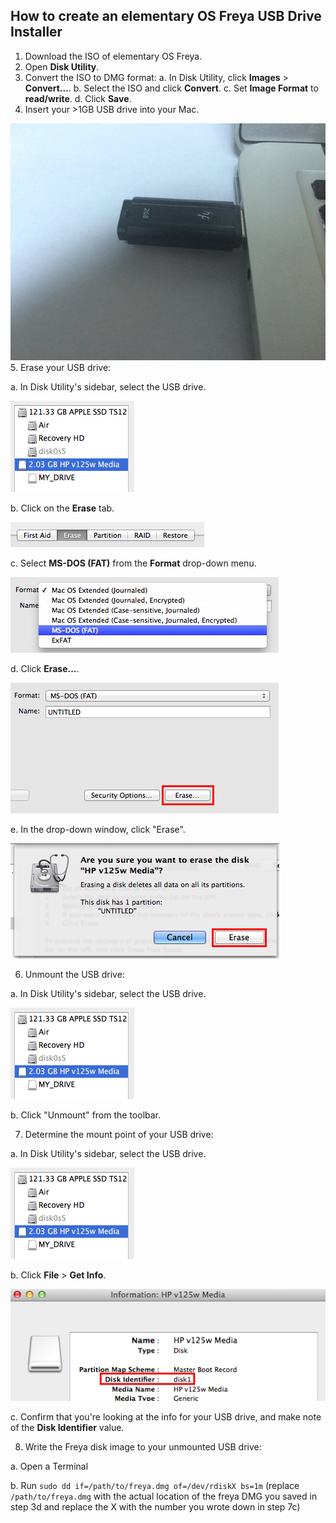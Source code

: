 ## How to create an elementary OS Freya USB Drive Installer

1. Download the ISO of elementary OS Freya.
2. Open **Disk Utility**.
3. Convert the ISO to DMG format:
  a. In Disk Utility, click **Images** > **Convert...**.
  b. Select the ISO and click **Convert**.
  c. Set **Image Format** to **read/write**.
  d. Click **Save**.
4. Insert your >1GB USB drive into your Mac.

  ![insert-usb](img/insert-usb.png)
5. Erase your USB drive:

  a. In Disk Utility's sidebar, select the USB drive.

  ![no-fde](img/select-usb.png)

  b. Click on the **Erase** tab.

  ![erase-tab](img/erase-tab.png)

  c. Select **MS-DOS (FAT)** from the **Format** drop-down menu.

  ![erase-tab](img/format-fat.png)

  d. Click **Erase...**.

  ![erase-button](img/erase-button.png)

  e. In the drop-down window, click "Erase".

  ![erase-confirm](img/erase-confirm.png)

6. Unmount the USB drive:

  a. In Disk Utility's sidebar, select the USB drive.

  ![no-fde](img/select-usb.png)
  
  b. Click "Unmount" from the toolbar.
  
7. Determine the mount point of your USB drive:

  a. In Disk Utility's sidebar, select the USB drive.

  ![no-fde](img/select-usb.png)
  
  b. Click **File** > **Get Info**.
  
  ![get-info](img/get-info.png)
  
  c. Confirm that you're looking at the info for your USB drive, and make note of the **Disk Identifier** value.
  
8. Write the Freya disk image to your unmounted USB drive:

  a. Open a Terminal
  
  b. Run `sudo dd if=/path/to/freya.dmg of=/dev/rdiskX bs=1m` (replace `/path/to/freya.dmg` with the actual location of the freya DMG you saved in step 3d and replace the X with the number you wrote down in step 7c)

